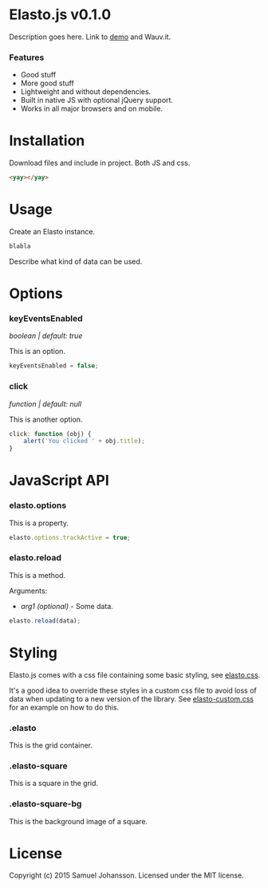# Elasto.js v0.1.0

Description goes here. Link to [demo](https://godiagonal.github.com/elasto-js/demo)
and Wauv.it.

### Features

  * Good stuff
  * More good stuff
  * Lightweight and without dependencies.
  * Built in native JS with optional jQuery support.
  * Works in all major browsers and on mobile.
  
# Installation

Download files and include in project. Both JS and css.

````html
<yay></yay>
````

# Usage

Create an Elasto instance.

````javascript
blabla
````

Describe what kind of data can be used.

# Options

### keyEventsEnabled

*boolean | default: true*

This is an option.

````javascript
keyEventsEnabled = false;
````

### click

*function | default: null*

This is another option.

````javascript
click: function (obj) {
	alert('You clicked ' + obj.title);
}
````

# JavaScript API

### elasto.options

This is a property.

````javascript
elasto.options.trackActive = true;
````

### elasto.reload

This is a method.

Arguments:
  * *arg1 (optional)* - Some data.

````javascript
elasto.reload(data);
````

# Styling

Elasto.js comes with a css file containing some basic styling, see
[elasto.css](dist/css/elasto.css).

It's a good idea to override these
styles in a custom css file to avoid loss of data when updating to a new
version of the library. See [elasto-custom.css](css/elasto-custom.css)
for an example on how to do this.

### .elasto

This is the grid container.

### .elasto-square

This is a square in the grid.

### .elasto-square-bg

This is the background image of a square.

# License

Copyright (c) 2015 Samuel Johansson. Licensed under the MIT license.